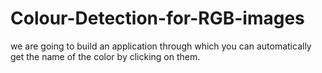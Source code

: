 # Colour-Detection-for-RGB-images
we are going to build an  application through which you can automatically get the name of the  color by clicking on them.
